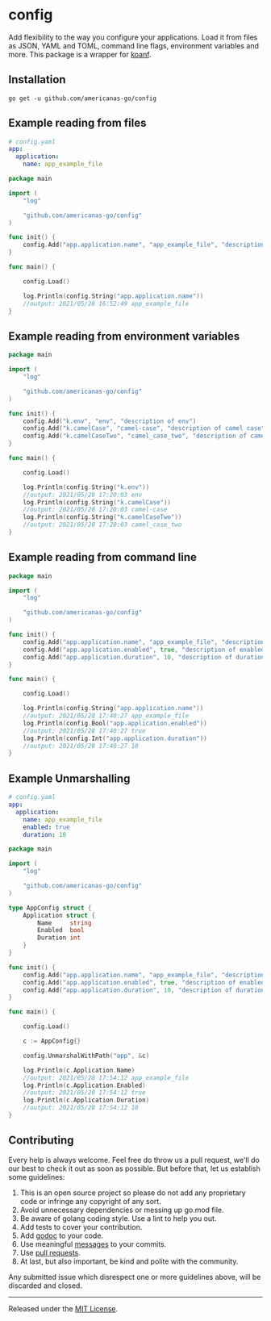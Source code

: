 config
=======

Add flexibility to the way you configure your applications. Load it from files as  JSON, YAML and TOML, command line flags, environment variables and more.
This package is a wrapper for [koanf](https://github.com/knadh/koanf).

Installation
------------

	go get -u github.com/americanas-go/config


Example reading from files
--------
```yaml
# config.yaml
app:
  application:
    name: app_example_file
```
```go
package main

import (
    "log"

    "github.com/americanas-go/config"
)

func init() {
    config.Add("app.application.name", "app_example_file", "description of name")
}

func main() {

    config.Load()

    log.Println(config.String("app.application.name"))
    //output: 2021/05/28 16:52:49 app_example_file
}
```

Example reading from environment variables
--------
```go
package main

import (
    "log"

    "github.com/americanas-go/config"
)

func init() {
    config.Add("k.env", "env", "description of env")
    config.Add("k.camelCase", "camel-case", "description of camel case")
    config.Add("k.camelCaseTwo", "camel_case_two", "description of camel case two")
}

func main() {

    config.Load()

    log.Println(config.String("k.env"))
    //output: 2021/05/28 17:20:03 env
    log.Println(config.String("k.camelCase"))
    //output: 2021/05/28 17:20:03 camel-case
    log.Println(config.String("k.camelCaseTwo"))
    //output: 2021/05/28 17:20:03 camel_case_two
}
```

Example reading from command line
--------
```go
package main

import (
    "log"

    "github.com/americanas-go/config"
)

func init() {
    config.Add("app.application.name", "app_example_file", "description of name")
    config.Add("app.application.enabled", true, "description of enabled")
    config.Add("app.application.duration", 10, "description of duration")
}

func main() {

    config.Load()

    log.Println(config.String("app.application.name"))
    //output: 2021/05/28 17:40:27 app_example_file
    log.Println(config.Bool("app.application.enabled"))
    //output: 2021/05/28 17:40:27 true
    log.Println(config.Int("app.application.duration"))
    //output: 2021/05/28 17:40:27 10
}
```

Example Unmarshalling
--------
```yaml
# config.yaml
app:
  application:
    name: app_example_file
    enabled: true
    duration: 10
```
```go
package main

import (
    "log"

    "github.com/americanas-go/config"
)

type AppConfig struct {
    Application struct {
        Name     string
        Enabled  bool
        Duration int
    }
}

func init() {
    config.Add("app.application.name", "app_example_file", "description of name")
    config.Add("app.application.enabled", true, "description of enabled")
    config.Add("app.application.duration", 10, "description of duration")
}

func main() {

    config.Load()

    c := AppConfig{}

    config.UnmarshalWithPath("app", &c)

    log.Println(c.Application.Name)
    //output: 2021/05/28 17:54:12 app_example_file
    log.Println(c.Application.Enabled)
    //output: 2021/05/28 17:54:12 true
    log.Println(c.Application.Duration)
    //output: 2021/05/28 17:54:12 10
}
```

Contributing
--------
Every help is always welcome. Feel free do throw us a pull request, we'll do our best to check it out as soon as possible. But before that, let us establish some guidelines:

1. This is an open source project so please do not add any proprietary code or infringe any copyright of any sort.
2. Avoid unnecessary dependencies or messing up go.mod file.
3. Be aware of golang coding style. Use a lint to help you out.
4. Add tests to cover your contribution.
5. Add [godoc](https://elliotchance.medium.com/godoc-tips-tricks-cda6571549b) to your code. 
6. Use meaningful [messages](https://medium.com/@menuka/writing-meaningful-git-commit-messages-a62756b65c81) to your commits.
7. Use [pull requests](https://help.github.com/en/github/collaborating-with-issues-and-pull-requests/about-pull-requests).
8. At last, but also important, be kind and polite with the community.

Any submitted issue which disrespect one or more guidelines above, will be discarded and closed.


<hr>

Released under the [MIT License](LICENSE).
